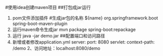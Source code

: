 #使用idea创建maven项目
##打包成jar运行
1.  pom文件添加插件
    <build>
      #生成jar包的名称
      <finalName>${name}</finalName>
      <plugins>
        <plugin>
          <groupId>org.springframework.boot</groupId>
          <artifactId>spring-boot-maven-plugin</artifactId>
        </plugin>
      </plugins>
    </build>
2. 运行maven命令生成jar
    mvn package spring-boot:repackage
3. 运行
    java -jar demo.jar
##配置端口和访问路径
1. 新增或者修改application.yml
    server:
       port: 8080
       servlet:
        context-path: /demo
2、访问地址：localhost:8080/demo